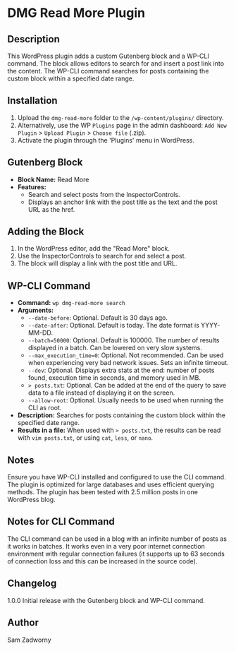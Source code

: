 # DMG Read More Plugin

## Description
This WordPress plugin adds a custom Gutenberg block and a WP-CLI command. The block allows editors to search for and insert a post link into the content. The WP-CLI command searches for posts containing the custom block within a specified date range.

## Installation
1. Upload the `dmg-read-more` folder to the `/wp-content/plugins/` directory.
2. Alternatively, use the WP `Plugins` page in the admin dashboard: `Add New Plugin` > `Upload Plugin` > `Choose file` (.zip).
3. Activate the plugin through the 'Plugins' menu in WordPress.

## Gutenberg Block
- **Block Name:** Read More
- **Features:**
  - Search and select posts from the InspectorControls.
  - Displays an anchor link with the post title as the text and the post URL as the href.

## Adding the Block
1. In the WordPress editor, add the "Read More" block.
2. Use the InspectorControls to search for and select a post.
3. The block will display a link with the post title and URL.

## WP-CLI Command
- **Command:** `wp dmg-read-more search`
- **Arguments:**
  - `--date-before`: Optional. Default is 30 days ago.
  - `--date-after`: Optional. Default is today. The date format is YYYY-MM-DD.
  - `--batch=50000`: Optional. Default is 100000. The number of results displayed in a batch. Can be lowered on very slow systems.
  - `--max_execution_time=0`: Optional. Not recommended. Can be used when experiencing very bad network issues. Sets an infinite timeout.
  - `--dev`: Optional. Displays extra stats at the end: number of posts found, execution time in seconds, and memory used in MB.
  - `> posts.txt`: Optional. Can be added at the end of the query to save data to a file instead of displaying it on the screen.
  - `--allow-root`: Optional. Usually needs to be used when running the CLI as root.
- **Description:** Searches for posts containing the custom block within the specified date range.
- **Results in a file:** When used with `> posts.txt`, the results can be read with `vim posts.txt`, or using `cat`, `less`, or `nano`.

## Notes
Ensure you have WP-CLI installed and configured to use the CLI command.
The plugin is optimized for large databases and uses efficient querying methods.
The plugin has been tested with 2.5 million posts in one WordPress blog.

## Notes for CLI Command
The CLI command can be used in a blog with an infinite number of posts as it works in batches.
It works even in a very poor internet connection environment with regular connection failures (it supports up to 63 seconds of connection loss and this can be increased in the source code).

## Changelog
1.0.0
Initial release with the Gutenberg block and WP-CLI command.

## Author
Sam Zadworny
